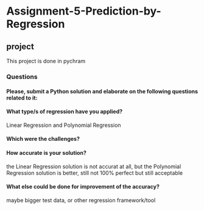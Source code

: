 # Assignment-5-Prediction-by-Regression

## project

This project is done in pychram 

### Questions

#### Please, submit a Python solution and elaborate on the following questions related to it:

#### What type/s of regression have you applied?

Linear Regression and Polynomial Regression

#### Which were the challenges?

#### How accurate is your solution?

the Linear Regression solution is not accurat at all, but the Polynomial Regression solution is better, still not 100% perfect but still acceptable

#### What else could be done for improvement of the accuracy?

maybe bigger test data, or other regression framework/tool
